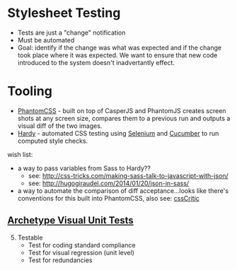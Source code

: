 # Stylesheet Testing

  * Tests are just a "change" notification
  * Must be automated
  * Goal: identify if the change was what was expected and if the change took place where it was expected. We want to ensure that new code introduced to the system doesn't inadvertantly effect.


# Tooling

  * [PhantomCSS](https://github.com/Huddle/PhantomCSS) - built on top of CasperJS and PhantomJS creates screen shots at any screen size, compares them to a previous run and outputs a visual diff of the two images.
  * [Hardy](http://hardy.io/) - automated CSS testing using [Selenium](http://docs.seleniumhq.org/) and [Cucumber](http://cukes.info/) to run computed style checks.

wish list:
  * a way to pass variables from Sass to Hardy??
      * see: http://css-tricks.com/making-sass-talk-to-javascript-with-json/
      * see: http://hugogiraudel.com/2014/01/20/json-in-sass/ 
  * a way to automate the comparison of diff acceptance...looks like there's conventions for this built into PhantomCSS, also see: [cssCritic](http://cburgmer.github.io/csscritic/)


## [Archetype Visual Unit Tests](/tests.html)

5. Testable
    * Test for coding standard compliance
    * Test for visual regression (unit level)
    * Test for redundancies